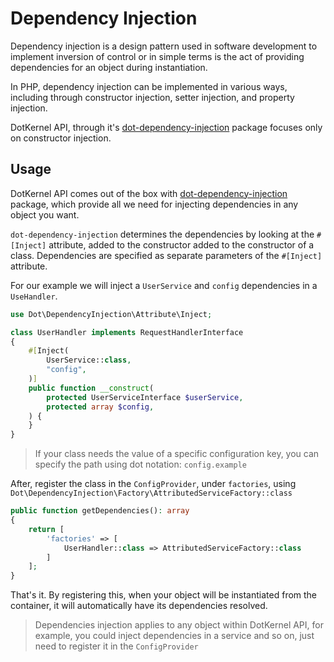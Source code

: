 # Dependency Injection

Dependency injection is a design pattern used in software development to implement inversion of control or in simple
terms is the act of providing dependencies for an object during instantiation.

In PHP, dependency injection can be implemented in various ways, including through constructor injection, setter
injection, and property injection.

DotKernel API, through it's [dot-dependency-injection](https://github.com/dotkernel/dot-dependency-injection) package
focuses only on constructor injection.

## Usage

DotKernel API comes out of the box with
[dot-dependency-injection](https://github.com/dotkernel/dot-dependency-injection) package, which provide all we need for
injecting dependencies in any object you want.

`dot-dependency-injection` determines the dependencies by looking at the `#[Inject]` attribute, added to the constructor
added to the constructor of a class. Dependencies are specified as separate parameters of the `#[Inject]` attribute.

For our example we will inject a `UserService` and `config` dependencies in a `UseHandler`.

```php
use Dot\DependencyInjection\Attribute\Inject;

class UserHandler implements RequestHandlerInterface
{
    #[Inject(
        UserService::class,
        "config",
    )]
    public function __construct(
        protected UserServiceInterface $userService,
        protected array $config,
    ) {
    }
}
```

> If your class needs the value of a specific configuration key, you can specify the path using dot notation:
> `config.example`

After, register the class in the `ConfigProvider`, under `factories`, using
`Dot\DependencyInjection\Factory\AttributedServiceFactory::class`

```php
public function getDependencies(): array
{
    return [
        'factories' => [
            UserHandler::class => AttributedServiceFactory::class
        ]
    ];
}
```

That's it. By registering this, when your object will be instantiated from the container, it will automatically have
its dependencies resolved.

> Dependencies injection applies to any object within DotKernel API, for example, you could inject dependencies in
> a service and so on, just need to register it in the `ConfigProvider`
